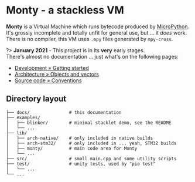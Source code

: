 # Monty - a stackless VM

**Monty** is a Virtual Machine which runs bytecode produced by [MicroPython][MPY].<br/>
It's grossly incomplete and totally unfit for general use, but ... it _does_ work.<br/>
There is no compiler, this VM uses `.mpy` files generated by `mpy-cross`.

?> **January 2021** - This project is in its **very** early stages.  
There's almost no documentation ... just what's on the following pages:
* [Development » Getting started](dev/getting-started)
* [Architecture » Objects and vectors](arch/objects-and-vectors)
* [Source code » Conventions](src/conventions)

## Directory layout
```
├── docs/               # this documentation
├── examples/
│   ├── blinker/        # minimal stacklet demo, see the README
│   └── ...
├── lib/
│   ├── arch-native/    # only included in native builds
│   ├── arch-stm32/     # only included in ... yeah, STM32 builds
│   ├── monty/          # main code area for Monty
│   └── ...
├── src/                # small main.cpp and some utility scripts
├── test/               # unity tests, used by "pio test"
│   └── ...
└── ...
```

[MPY]: https://micropython.org/
